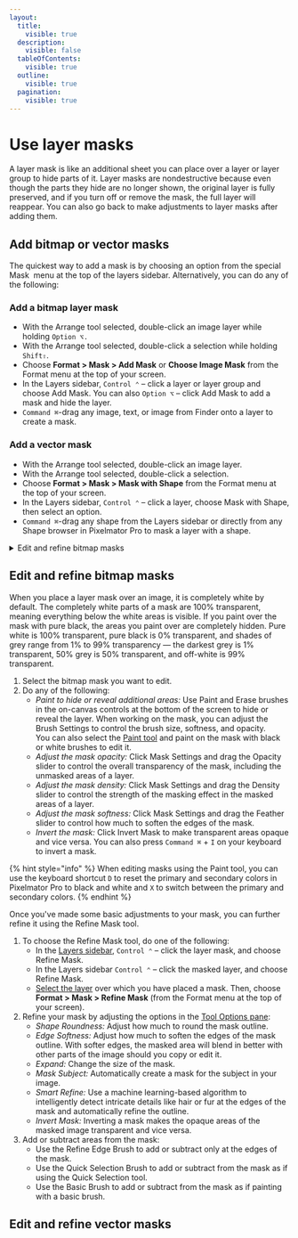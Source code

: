 ```yaml
---
layout:
  title:
    visible: true
  description:
    visible: false
  tableOfContents:
    visible: true
  outline:
    visible: true
  pagination:
    visible: true
---
```


# Use layer masks

A layer mask is like an additional sheet you can place over a layer or layer group to hide parts of it. Layer masks are nondestructive because even though the parts they hide are no longer shown, the original layer is fully preserved, and if you turn off or remove the mask, the full layer will reappear. You can also go back to make adjustments to layer masks after adding them.

## Add bitmap or vector masks

The quickest way to add a mask is by choosing an option from the special Mask <img src="https://help.pixelmator.com/pixelmator-pro/3.5/assets/English/1649061178000.png" alt="" data-size="line"> menu at the top of the layers sidebar. Alternatively, you can do any of the following:

### Add a bitmap layer mask

* With the Arrange tool selected, double-click an image layer while holding `Option ⌥.`
* With the Arrange tool selected, double-click a selection while holding `Shift⇧`.
* Choose **Format > Mask > Add Mask** or **Choose Image Mask** from the Format menu at the top of your screen.
* In the Layers sidebar, `Control ⌃` – click a layer or layer group and choose Add Mask. You can also `Option ⌥` – click Add Mask to add a mask and hide the layer.
* `Command ⌘`-drag any image, text, or image from Finder onto a layer to create a mask.

### Add a vector mask

* With the Arrange tool selected, double-click an image layer.
* With the Arrange tool selected, double-click a selection.
* Choose **Format > Mask > Mask with Shape** from the Format menu at the top of your screen.
* In the Layers sidebar, `Control ⌃` – click a layer, choose Mask with Shape, then select an option.
* `Command ⌘`-drag any shape from the Layers sidebar or directly from any Shape browser in Pixelmator Pro to mask a layer with a shape.

<details>

<summary>Edit and refine bitmap masks</summary>

**Edit a mask using on-canvas controls**

When you place a layer mask over an image, it is completely white by default. The completely white parts of a mask are 100% transparent, meaning everything below the white areas is visible. If you paint over the mask with pure black, the areas you paint over are completely hidden. Pure white is 100% transparent, pure black is 0% transparent, and shades of grey range from 1% to 99% transparency — the darkest grey is 1% transparent, 50% grey is 50% transparent, and off-white is 99% transparent.

1. Select the bitmap mask you want to edit.
2. Do any of the following:&#x20;
   * _Paint to hide or reveal additional areas:_ Use Paint and Erase brushes in the on-canvas controls at the bottom of the screen to hide or reveal the layer. When working on the mask, you can adjust the Brush Settings to control the brush size, softness, and opacity.\
     You can also select the [Paint tool](https://www.pixelmator.com/support/guide/pixelmator-pro/1038) and paint on the mask with black or white brushes to edit it.
   * _Adjust the mask opacity:_ Click Mask Settings and drag the Opacity slider to control the overall transparency of the mask, including the unmasked areas of a layer.
   * _Adjust the mask density:_ Click Mask Settings and drag the Density slider to control the strength of the masking effect in the masked areas of a layer.
   * _Adjust the mask softness:_ Click Mask Settings and drag the Feather slider to control how much to soften the edges of the mask.
   * _Invert the mask:_ Click Invert Mask to make transparent areas opaque and vice versa. You can also press `Command ⌘` + `I` on your keyboard to invert a mask.

When editing masks using the Paint tool, you can use the keyboard shortcut `D` to reset the primary and secondary colors in Pixelmator Pro to black and white and `X` to switch between the primary and secondary colors.

**Refine a mask**

Once you've made some basic adjustments to your mask, you can further refine it using the Refine Mask tool.

1. To choose the Refine Mask tool, do one of the following:
   * In the [Layers sidebar](https://www.pixelmator.com/support/guide/pixelmator-pro/#glossary), `Control ⌃` – click the layer mask, and choose Refine Mask.
   * In the Layers sidebar `Control ⌃` – click the masked layer, and choose Refine Mask.
   * [Select the layer](https://www.pixelmator.com/support/guide/pixelmator-pro/662) over which you have placed a mask. Then, choose **Format > Mask > Refine Mask** (from the Format menu at the top of your screen).
2. Refine your mask by adjusting the options in the [Tool Options pane](https://www.pixelmator.com/support/guide/pixelmator-pro/#glossary):
   * _Shape Roundness:_ Adjust how much to round the mask outline.&#x20;
   * _Edge Softness:_ Adjust how much to soften the edges of the mask outline. With softer edges, the masked area will blend in better with other parts of the image should you copy or edit it.
   * _Expand:_ Change the size of the mask.
   * _Mask Subject:_ Automatically create a mask for the subject in your image.
   * _Smart Refine:_ Use a machine learning-based algorithm to intelligently detect intricate details like hair or fur at the edges of the mask and automatically refine the outline.
   * _Invert Mask:_ Inverting a mask makes the opaque areas of the masked image transparent and vice versa.
3. Add or subtract areas from the mask:
   * Use the Refine Edge Brush to add or subtract only at the edges of the mask.
   * Use the Quick Selection Brush to add or subtract from the mask as if using the Quick Selection tool.
   * Use the Basic Brush to add or subtract from the mask as if painting with a basic brush.

</details>

## Edit and refine bitmap masks

When you place a layer mask over an image, it is completely white by default. The completely white parts of a mask are 100% transparent, meaning everything below the white areas is visible. If you paint over the mask with pure black, the areas you paint over are completely hidden. Pure white is 100% transparent, pure black is 0% transparent, and shades of grey range from 1% to 99% transparency — the darkest grey is 1% transparent, 50% grey is 50% transparent, and off-white is 99% transparent.

1. Select the bitmap mask you want to edit.
2. Do any of the following:&#x20;
   * _Paint to hide or reveal additional areas:_ Use Paint and Erase brushes in the on-canvas controls at the bottom of the screen to hide or reveal the layer. When working on the mask, you can adjust the Brush Settings to control the brush size, softness, and opacity.\
     You can also select the [Paint tool](https://www.pixelmator.com/support/guide/pixelmator-pro/1038) and paint on the mask with black or white brushes to edit it.
   * _Adjust the mask opacity:_ Click Mask Settings and drag the Opacity slider to control the overall transparency of the mask, including the unmasked areas of a layer.
   * _Adjust the mask density:_ Click Mask Settings and drag the Density slider to control the strength of the masking effect in the masked areas of a layer.
   * _Adjust the mask softness:_ Click Mask Settings and drag the Feather slider to control how much to soften the edges of the mask.
   * _Invert the mask:_ Click Invert Mask to make transparent areas opaque and vice versa. You can also press `Command ⌘` + `I` on your keyboard to invert a mask.

{% hint style="info" %}
When editing masks using the Paint tool, you can use the keyboard shortcut `D` to reset the primary and secondary colors in Pixelmator Pro to black and white and `X` to switch between the primary and secondary colors.
{% endhint %}

Once you've made some basic adjustments to your mask, you can further refine it using the Refine Mask tool.

1. To choose the Refine Mask tool, do one of the following:
   * In the [Layers sidebar](https://www.pixelmator.com/support/guide/pixelmator-pro/#glossary), `Control ⌃` – click the layer mask, and choose Refine Mask.
   * In the Layers sidebar `Control ⌃` – click the masked layer, and choose Refine Mask.
   * [Select the layer](https://www.pixelmator.com/support/guide/pixelmator-pro/662) over which you have placed a mask. Then, choose **Format > Mask > Refine Mask** (from the Format menu at the top of your screen).
2. Refine your mask by adjusting the options in the [Tool Options pane](https://www.pixelmator.com/support/guide/pixelmator-pro/#glossary):
   * _Shape Roundness:_ Adjust how much to round the mask outline.&#x20;
   * _Edge Softness:_ Adjust how much to soften the edges of the mask outline. With softer edges, the masked area will blend in better with other parts of the image should you copy or edit it.
   * _Expand:_ Change the size of the mask.
   * _Mask Subject:_ Automatically create a mask for the subject in your image.
   * _Smart Refine:_ Use a machine learning-based algorithm to intelligently detect intricate details like hair or fur at the edges of the mask and automatically refine the outline.
   * _Invert Mask:_ Inverting a mask makes the opaque areas of the masked image transparent and vice versa.
3. Add or subtract areas from the mask:
   * Use the Refine Edge Brush to add or subtract only at the edges of the mask.
   * Use the Quick Selection Brush to add or subtract from the mask as if using the Quick Selection tool.
   * Use the Basic Brush to add or subtract from the mask as if painting with a basic brush.

## Edit and refine vector masks
